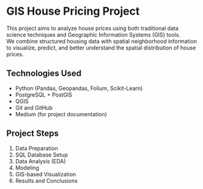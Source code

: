 # GIS House Pricing Project

This project aims to analyze house prices using both traditional data science techniques and Geographic Information Systems (GIS) tools.  
We combine structured housing data with spatial neighborhood information to visualize, predict, and better understand the spatial distribution of house prices.

## Technologies Used
- Python (Pandas, Geopandas, Folium, Scikit-Learn)
- PostgreSQL + PostGIS
- QGIS
- Git and GitHub
- Medium (for project documentation)

## Project Steps
1. Data Preparation
2. SQL Database Setup
3. Data Analysis (EDA)
4. Modeling
5. GIS-based Visualization
6. Results and Conclusions

